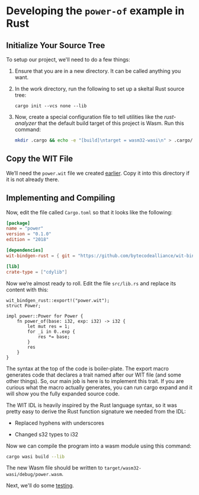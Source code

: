 <!-- GENERATED FILE; DO NOT CHANGE! -->

# Developing the `power-of` example in Rust

## Initialize Your Source Tree                                                   

To setup our project, we'll need to do a few things:

1. Ensure that you are in a new directory.  It can be called anything you want.

1. In the work directory, run the following to set up a skeltal Rust source tree:
   ```
   cargo init --vcs none --lib
   ```
                                                                                 
1. Now, create a special configuration file to tell utilities like the *rust-analyzer* that the default build target of this project is Wasm.  Run this command:
   ```bash                                                                          
   mkdir .cargo && echo -e "[build]\ntarget = wasm32-wasi\n" > .cargo/config.toml   
   ```                                                                              

## Copy the WIT File

We’ll need the `power.wit` file we created [earlier](Tutorial-WIT-Power.md). Copy it into this directory if it is not already there.

## Implementing and Compiling

Now, edit the file called `Cargo.toml` so that it looks like the following:

```toml
[package]
name = "power"
version = "0.1.0"
edition = "2018"

[dependencies]
wit-bindgen-rust = { git = "https://github.com/bytecodealliance/wit-bindgen.git", rev = "60e3c5b41e616fee239304d92128e117dd9be0a7" }

[lib]
crate-type = ["cdylib"]
```

Now we’re almost ready to roll. Edit the file `src/lib.rs` and replace its content with this:

```rust,noplayground
wit_bindgen_rust::export!("power.wit");
struct Power;

impl power::Power for Power {
    fn power_of(base: i32, exp: i32) -> i32 {
        let mut res = 1;
        for _i in 0..exp {
            res *= base;
        }
        res
    }
}
```

The syntax at the top of the code is boiler-plate. The export macro generates code that declares a trait named after our WIT file (and some other things). So, our main job is here is to implement this trait. If you are curious what the macro actually generates, you can run cargo expand and it will show you the fully expanded source code.

The WIT IDL is heavily inspired by the Rust language syntax, so it was pretty easy to derive the Rust function signature we needed from the IDL:

- Replaced hyphens with underscores

- Changed s32 types to i32

Now we can compile the program into a wasm module using this command:

```bash
cargo wasi build --lib
```

The new Wasm file should be written to `target/wasm32-wasi/debug/power.wasm`.

Next, we'll do some [testing](Tutorial-Test-Power.md).

